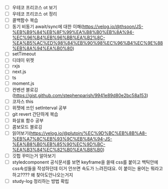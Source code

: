 - [ ] 우테코 프리코스 ot 보기
- [ ] 우테코 프리코스 ot 정리
- [ ] 콜백함수 복습
- [ ] 동기 비동기 await/sync에 대한 이해(https://velog.io/@thsoon/JS-%EB%B9%84%EB%8F%99%EA%B8%B0%EB%8A%94-%EC%96%B4%EB%96%BB%EA%B2%8C-%EA%B5%AC%ED%98%84%EB%90%98%EC%96%B4%EC%9E%88%EB%8A%94%EA%B0%80)
- [ ] setTimeout
- [ ] 디데이 위젯
- [ ] rxjs
- [ ] next.js
- [ ] ts
- [ ] moment.js
- [ ] 컨벤션 블로깅(https://gist.github.com/stephenparish/9941e89d80e2bc58a153)
- [ ] 코자스 this
- [ ] 위젯에 쓰인 setInterval 공부
- [ ] git revert 간단하게 복습
- [ ] 화살표 함수 공부
- [ ] 콤보모드 블로깅
- [ ] 읽어보기(https://velog.io/@plutoin/%EC%9D%BC%EB%8B%A8-%EB%A7%8C%EB%93%9C%EB%8A%94-JS-%EA%B8%B0%EB%85%90%EC%9D%BC-%EA%B3%84%EC%82%B0%EA%B8%B0)
- [ ] 깃헙 꾸미는거 알아보기
- [ ] styledcomponent 공식문서를 보면 keyframe을 쓸때 css를 붙이고 백틱안에 css속성들을 작성하던데 이거 안쓰면 속도가 느려진대요. 이 붙이는 용어는 뭐라고 하고???? 왜 찾아도안나오는거지
- [ ] study-log 정리하는 방법 확립
